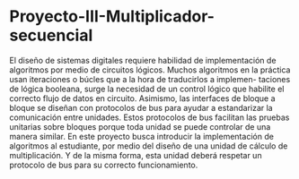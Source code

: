 # Proyecto-III-Multiplicador-secuencial

El diseño de sistemas digitales requiere habilidad de implementación de algoritmos por medio de circuitos
lógicos. Muchos algoritmos en la práctica usan iteraciones o búcles que a la hora de traducirlos a implemen-
taciones de lógica booleana, surge la necesidad de un control lógico que habilite el correcto flujo de datos
en circuito. Asimismo, las interfaces de bloque a bloque se diseñan con protocolos de bus para ayudar a
estandarizar la comunicación entre unidades. Estos protocolos de bus facilitan las pruebas unitarias sobre
bloques porque toda unidad se puede controlar de una manera similar.
En este proyecto busca introducir la implementación de algoritmos al estudiante, por medio del diseño
de una unidad de cálculo de multiplicación. Y de la misma forma, esta unidad deberá respetar un protocolo
de bus para su correcto funcionamiento.
